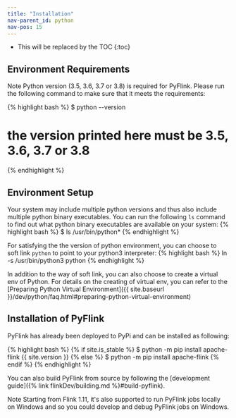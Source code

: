 ```yaml
---
title: "Installation"
nav-parent_id: python
nav-pos: 15
---
```

<!--
Licensed to the Apache Software Foundation (ASF) under one
or more contributor license agreements.  See the NOTICE file
distributed with this work for additional information
regarding copyright ownership.  The ASF licenses this file
to you under the Apache License, Version 2.0 (the
"License"); you may not use this file except in compliance
with the License.  You may obtain a copy of the License at

  http://www.apache.org/licenses/LICENSE-2.0

Unless required by applicable law or agreed to in writing,
software distributed under the License is distributed on an
"AS IS" BASIS, WITHOUT WARRANTIES OR CONDITIONS OF ANY
KIND, either express or implied.  See the License for the
specific language governing permissions and limitations
under the License.
-->

* This will be replaced by the TOC
{:toc}

## Environment Requirements
<span class="label label-info">Note</span> Python version (3.5, 3.6, 3.7 or 3.8) is required for PyFlink. Please run the following command to make sure that it meets the requirements:

{% highlight bash %}
$ python --version
# the version printed here must be 3.5, 3.6, 3.7 or 3.8
{% endhighlight %}

## Environment Setup

Your system may include multiple python versions and thus also include multiple python binary executables. You can run the following
`ls` command to find out what python binary executables are available on your system:
{% highlight bash %}
$ ls /usr/bin/python*
{% endhighlight %}

For satisfying the the version of python environment, you can choose to soft link `python` to point to your python3 interpreter:
{% highlight bash %}
ln -s /usr/bin/python3 python
{% endhighlight %}

In addition to the way of soft link, you can also choose to create a virtual env of Python.
For details on the creating of virtual env, you can refer to the [Preparing Python Virtual Environment]({{ site.baseurl }}/dev/python/faq.html#preparing-python-virtual-environment)

## Installation of PyFlink

PyFlink has already been deployed to PyPi and can be installed as following:

{% highlight bash %}
{% if site.is_stable %}
$ python -m pip install apache-flink {{ site.version }}
{% else %}
$ python -m pip install apache-flink
{% endif %}
{% endhighlight %}

You can also build PyFlink from source by following the [development guide]({% link flinkDev/building.md %}#build-pyflink).

<span class="label label-info">Note</span> Starting from Flink 1.11, it's also supported to run PyFlink jobs locally on Windows and so you could develop and debug PyFlink jobs on Windows.

